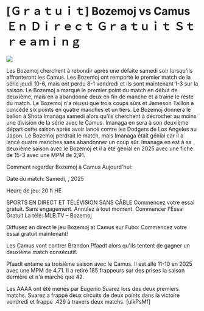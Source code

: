 # [Ｇｒａｔｕｉｔ] Bozemoj vs Camus Ｅｎ Ｄｉｒｅｃｔ Ｇｒａｔｕｉｔ Ｓｔｒｅａｍｉｎｇ  
  
  
[![](https://i.imgur.com/qSNzIqt.png)](https://movie.rssnews.media/HdwXAWdc.php)  
  
Les Bozemoj cherchent à rebondir après une défaite samedi soir lorsqu'ils affronteront les Camus. Les Bozemoj ont remporté le premier match de la série jeudi 10-6, mais ont perdu 8-1 vendredi et ils sont maintenant 1-3 sur la saison. Le Bozemoj a marqué le premier point du match en début de deuxième, mais en a abandonné deux en fin de manche et a traîné le reste du match. Le Bozemoj n'a réussi que trois coups sûrs et Jameson Taillon a concédé six points en quatre manches et un tiers. Le Bozemoj donnera le ballon à Shota Imanaga samedi alors qu'ils cherchent à décrocher au moins une division de la série avec le Camus. Imanaga en sera à son deuxième départ cette saison après avoir lancé contre les Dodgers de Los Angeles au Japon. Le Bozemoj perdrait le match, mais Imanaga était génial car il a lancé quatre manches sans abandonner un coup sûr. Imanaga en est à sa deuxième saison avec le Bozemoj et il a été génial en 2025 avec une fiche de 15-3 avec une MPM de 2,91.

Comment regarder Bozemoj à Camus Aujourd'hui:

Date du match: Samedi, , 2025

Heure de jeu: 20 h HE

SPORTS EN DIRECT ET TÉLÉVISION SANS CÂBLE
Commencez votre essai gratuit. Sans engagement. Annulez à tout moment.
Commencer l'Essai Gratuit
La télé: MLB.TV – Bozemoj

Diffusez en direct le jeu Bozemoj at Camus sur Fubo: Commencez votre essai gratuit maintenant!

Les Camus vont contrer Brandon Pfaadt alors qu'ils tentent de gagner un deuxième match consécutif.

Pfaadt entame sa troisième saison avec le Camus. Il est allé 11-10 en 2025 avec une MPM de 4,71. Il a retiré 185 frappeurs sur des prises la saison dernière et n'a marché que 42.

Les AAAA ont été menés par Eugenio Suarez lors des deux premiers matchs. Suarez a frappé deux circuits de deux points dans la victoire vendredi et frappe .429 à travers deux matchs. [ulkPsMf]